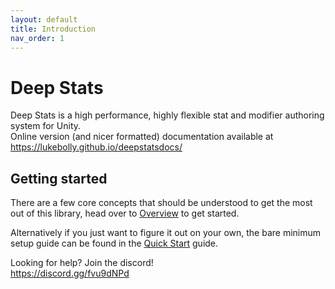 ```yaml
---
layout: default
title: Introduction
nav_order: 1
---
```


# Deep Stats

Deep Stats is a high performance, highly flexible stat and modifier authoring system for Unity.   
Online version (and nicer formatted) documentation available at <https://lukebolly.github.io/deepstatsdocs/>

## Getting started
There are a few core concepts that should be understood to get the most out of this library, head over to [Overview](/docs/overview.md) to get started.

Alternatively if you just want to figure it out on your own, the bare minimum setup guide can be found in the [Quick Start](/docs/quickstart.md) guide.

Looking for help? Join the discord!  
<https://discord.gg/fvu9dNPd>